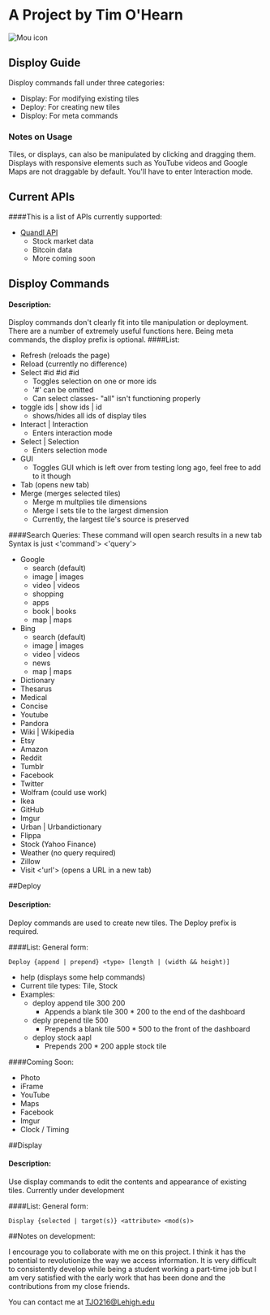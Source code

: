 # A Project by Tim O'Hearn

![Mou icon](https://avatars3.githubusercontent.com/u/3619262?v=2&s=180)

## Disploy Guide

Disploy commands fall under three categories: 

* Display: For modifying existing tiles
* Deploy: For creating new tiles
* Disploy: For meta commands

### Notes on Usage

Tiles, or displays, can also be manipulated by clicking and dragging them. Displays with responsive elements such as YouTube videos and Google Maps are not draggable by default. You'll have to enter Interaction mode.

## Current APIs
####This is a list of APIs currently supported:

* [Quandl API](https://www.quandl.com/>)
	* Stock market data
	* Bitcoin data
	* More coming soon

## Disploy Commands
#### Description:
Disploy commands don't clearly fit into tile manipulation or deployment. There are a number of extremely useful functions here. Being meta commands, the disploy prefix is optional.
####List:

* Refresh (reloads the page)
* Reload (currently no difference)
* Select #id #id #id
	* Toggles selection on one or more ids
	* '#' can be omitted
	* Can select classes- "all" isn't functioning properly
* toggle ids | show ids | id
	* shows/hides all ids of display tiles
* Interact | Interaction
	* Enters interaction mode
* Select | Selection 	
	* Enters selection mode
* GUI
	* Toggles GUI which is left over from testing long ago, feel free to add to it though
* Tab (opens new tab)
* Merge (merges selected tiles)
	* Merge m multplies tile dimensions
	* Merge l sets tile to the largest dimension 
	* Currently, the largest tile's source is preserved

####Search Queries:
These command will open search results in a new tab
Syntax is just <'command'> <'query'>

* Google
	* search (default)
	* image | images
	* video | videos
	* shopping
	* apps
	* book | books
	* map | maps
* Bing
	* search (default)
	* image | images
	* video | videos
	* news
	* map | maps
* Dictionary
* Thesarus
* Medical
* Concise
* Youtube
* Pandora
* Wiki | Wikipedia
* Etsy
* Amazon
* Reddit
* Tumblr
* Facebook
* Twitter
* Wolfram (could use work)
* Ikea
* GitHub
* Imgur
* Urban | Urbandictionary
* Flippa
* Stock (Yahoo Finance)
* Weather (no query required)
* Zillow
* Visit <'url'> (opens a URL in a new tab)

##Deploy
#### Description:
Deploy commands are used to create new tiles. The Deploy prefix is required.

####List:
General form: 

	Deploy {append | prepend} <type> [length | (width && height)]

* help (displays some help commands)
* Current tile types: Tile, Stock
* Examples:
	* deploy append tile 300 200
		* Appends a blank tile 300 * 200 to the end of the dashboard
	* deply prepend tile 500
		* Prepends a blank tile 500 * 500 to the front of the dashboard
	* deploy stock aapl 
		* Prepends 200 * 200 apple stock tile
		
####Coming Soon:

* Photo
* iFrame
* YouTube
* Maps
* Facebook
* Imgur
* Clock / Timing

##Display
#### Description:
Use display commands to edit the contents and appearance of existing tiles. Currently under development

####List:
General form:

	Display {selected | target(s)} <attribute> <mod(s)>
	
##Notes on development:

I encourage you to collaborate with me on this project. I think it has the potential to revolutionize the way we access information. It is very difficult to consistently develop while being a student working a part-time job but I am very satisfied with the early work that has been done and the contributions from my close friends. 

You can contact me at TJO216@Lehigh.edu